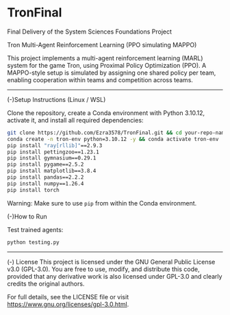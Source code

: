 # TronFinal
Final Delivery of the System Sciences Foundations Project



Tron Multi-Agent Reinforcement Learning (PPO simulating MAPPO)

This project implements a multi-agent reinforcement learning (MARL) system for the game Tron, using Proximal Policy Optimization (PPO). A MAPPO-style setup is simulated by assigning one shared policy per team, enabling cooperation within teams and competition across teams. 

---

(-)Setup Instructions (Linux / WSL)

Clone the repository, create a Conda environment with Python 3.10.12, activate it, and install all required dependencies:

```bash
git clone https://github.com/Ezra3578/TronFinal.git && cd your-repo-name
conda create -n tron-env python=3.10.12 -y && conda activate tron-env
pip install "ray[rllib]"==2.9.3
pip install pettingzoo==1.23.1
pip install gymnasium==0.29.1
pip install pygame==2.5.2
pip install matplotlib==3.8.4
pip install pandas==2.2.2
pip install numpy==1.26.4
pip install torch
```

Warning: Make sure to use `pip` from within the Conda environment.


(-)How to Run

Test trained agents:

```bash
python testing.py
```
---

(-) License
This project is licensed under the GNU General Public License v3.0 (GPL-3.0).
You are free to use, modify, and distribute this code, provided that any derivative work is also licensed under GPL-3.0 and clearly credits the original authors.

For full details, see the LICENSE file or visit https://www.gnu.org/licenses/gpl-3.0.html.
